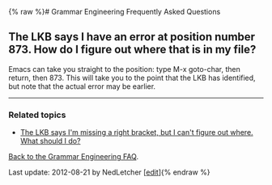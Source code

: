 {% raw %}# Grammar Engineering Frequently Asked Questions

## The LKB says I have an error at position number 873. How do I figure out where that is in my file?

Emacs can take you straight to the position: type M-x goto-char, then
return, then 873. This will take you to the point that the LKB has
identified, but note that the actual error may be earlier.

* * *

### Related topics

- [The LKB says I'm missing a right bracket, but I can't figure out
where. What should I do?]()

[Back to the Grammar Engineering FAQ](/GrammarEngineeringFaq).

Last update: 2012-08-21 by NedLetcher [[edit](https://github.com/delph-in/docs/wiki/GeFaqGotoChar/_edit)]{% endraw %}